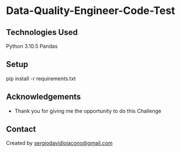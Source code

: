 # Data-Quality-Engineer-Code-Test


## Technologies Used

Python 3.10.5
Pandas

## Setup

pip install -r requirements.txt

## Acknowledgements
- Thank you for giving me the opportunity to do this Challenge


## Contact
Created by sergiodavidloiacono@gmail.com


